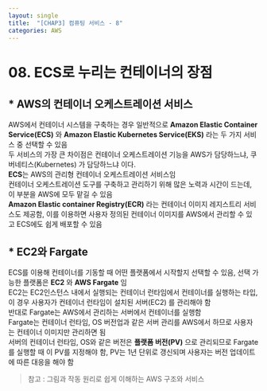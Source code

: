 ```yaml
---
layout: single
title:  "[CHAP3] 컴퓨팅 서비스 - 8"
categories: AWS
---
```


# 08. ECS로 누리는 컨테이너의 장점

## * AWS의 컨테이너 오케스트레이션 서비스

AWS에서 컨테이너 시스템을 구축하는 경우 일반적으로 **Amazon Elastic Container Service(ECS)** 와 **Amazon Elastic Kubernetes Service(EKS)** 라는 두 가지 서비스 중 선택할 수 있음  
두 서비스의 가장 큰 차이점은 컨테이너 오케스트레이션 기능을 AWS가 담당하느냐, 쿠버네티스(Kubernetes) 가 담당하느냐 이다.  
**ECS**는 AWS의 관리형 컨테이너 오케스트레이션 서비스임  
컨테이너 오케스트레이션 도구를 구축하고 관리하기 위해 많은 노력과 시간이 드는데, 이 부분을 AWS에 모두 맡길 수 있음  
**Amazon Elastic container Registry(ECR)** 라는 컨테이너 이미지 레지스트리 서비스도 제공함, 이를 이용하면 사용자 정의된 컨테이너 이미지를 AWS에서 관리할 수 있고 ECS에도 쉽게 배포할 수 있음  


## * EC2와 Fargate

ECS를 이용해 컨테이너를 기동할 때 어떤 플랫폼에서 시작할지 선택할 수 있음, 선택 가능한 플랫폼은 **EC2** 와 **AWS Fargate** 임  
EC2는 EC2인스턴스 내에서 실행되는 컨테이너 런타임에서 컨테이너를 실행하는 타입, 이 경우 사용자가 컨테이너 런타임이 설치된 서버(EC2) 를 관리해야 함  
반대로 Fargate는 AWS에서 관리하는 서버에서 컨테이너를 실행함  
Fargate는 컨테이너 런타임, OS 버전업과 같은 서버 관리를 AWS에서 하므로 사용자는 컨테이너 이미지만 관리하면 됨  
서버의 컨테이너 런타임, OS와 같은 버전은 **플랫폼 버전(PV)** 으로 관리되므로 Fargate를 실행할 때 이 PV를 지정해야 함, PV는 1년 단위로 갱신되며 사용자는 버전 업데이트에 따른 대응을 해야 함  




> 참고 : 그림과 작동 원리로 쉽게 이해하는 AWS 구조와 서비스